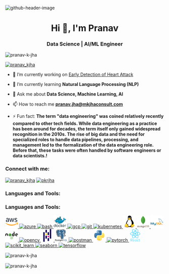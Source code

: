 ![github-header-image](https://github.com/pranav-k-jha/pranav-k-jha/assets/61943097/2b33fd26-1ce8-4dd1-8d66-1937f5181f40) 


<!--<p align="center"><img width="712" alt="Screenshot 2024-06-06 at 11 09 15 PM" src="https://github.com/pranav-k-jha/pranav-k-jha/assets/61943097/5d8f304a-2806-4de8-89cd-f883c32db407"></p>-->

<h1 align="center">Hi 👋, I'm Pranav</h1>
<h3 align="center">Data Science | AI/ML Engineer</h3>

<p align="left"> <img src="https://komarev.com/ghpvc/?username=pranav-k-jha&label=Profile%20views&color=0e75b6&style=flat" alt="pranav-k-jha" /> </p>

<p align="left"> <a href="https://twitter.com/pranav_kjha" target="blank"><img src="https://img.shields.io/twitter/follow/pranav_kjha?logo=twitter&style=for-the-badge" alt="pranav_kjha" /></a> </p>

- 🔭 I’m currently working on [Early Detection of Heart Attack](https://www.kaggle.com/code/pranavjha24/early-detection-of-heart-attack)

- 🌱 I’m currently learning **Natural Language Processing (NLP)**

- 💬 Ask me about **Data Science, Machine Learning, AI**

- 📫 How to reach me **pranav.jha@mkjhaconsult.com**

- ⚡ Fun fact: **The term "data engineering" was coined relatively recently compared to other tech fields. While data engineering as a practice has been around for decades, the term itself only gained widespread recognition in the 2010s. The rise of big data and the need for specialized roles to handle data pipelines, processing, and management led to the formalization of the data engineering role. Before that, these tasks were often handled by software engineers or data scientists.!**

<h3 align="left">Connect with me:</h3>
<p align="left">
<a href="https://twitter.com/pranav_kjha" target="blank"><img align="center" src="https://raw.githubusercontent.com/rahuldkjain/github-profile-readme-generator/master/src/images/icons/Social/twitter.svg" alt="pranav_kjha" height="30" width="40" /></a>
<a href="https://linkedin.com/in/pkrjha" target="blank"><img align="center" src="https://raw.githubusercontent.com/rahuldkjain/github-profile-readme-generator/master/src/images/icons/Social/linked-in-alt.svg" alt="pkrjha" height="30" width="40" /></a>
</p>

<h3 align="left">Languages and Tools:</h3>
<h3 align="left">Languages and Tools:</h3>
<p align="left"> <a href="https://aws.amazon.com" target="_blank" rel="noreferrer"> <img src="https://raw.githubusercontent.com/devicons/devicon/master/icons/amazonwebservices/amazonwebservices-original-wordmark.svg" alt="aws" width="40" height="40"/> </a> <a href="https://azure.microsoft.com/en-in/" target="_blank" rel="noreferrer"> <img src="https://www.vectorlogo.zone/logos/microsoft_azure/microsoft_azure-icon.svg" alt="azure" width="40" height="40"/> </a> <a href="https://www.gnu.org/software/bash/" target="_blank" rel="noreferrer"> <img src="https://www.vectorlogo.zone/logos/gnu_bash/gnu_bash-icon.svg" alt="bash" width="40" height="40"/> </a> <a href="https://www.docker.com/" target="_blank" rel="noreferrer"> <img src="https://raw.githubusercontent.com/devicons/devicon/master/icons/docker/docker-original-wordmark.svg" alt="docker" width="40" height="40"/> </a> <a href="https://cloud.google.com" target="_blank" rel="noreferrer"> <img src="https://www.vectorlogo.zone/logos/google_cloud/google_cloud-icon.svg" alt="gcp" width="40" height="40"/> </a> <a href="https://git-scm.com/" target="_blank" rel="noreferrer"> <img src="https://www.vectorlogo.zone/logos/git-scm/git-scm-icon.svg" alt="git" width="40" height="40"/> </a> <a href="https://kubernetes.io" target="_blank" rel="noreferrer"> <img src="https://www.vectorlogo.zone/logos/kubernetes/kubernetes-icon.svg" alt="kubernetes" width="40" height="40"/> </a> <a href="https://www.linux.org/" target="_blank" rel="noreferrer"> <img src="https://raw.githubusercontent.com/devicons/devicon/master/icons/linux/linux-original.svg" alt="linux" width="40" height="40"/> </a> <a href="https://www.mongodb.com/" target="_blank" rel="noreferrer"> <img src="https://raw.githubusercontent.com/devicons/devicon/master/icons/mongodb/mongodb-original-wordmark.svg" alt="mongodb" width="40" height="40"/> </a> <a href="https://www.mysql.com/" target="_blank" rel="noreferrer"> <img src="https://raw.githubusercontent.com/devicons/devicon/master/icons/mysql/mysql-original-wordmark.svg" alt="mysql" width="40" height="40"/> </a> <a href="https://nodejs.org" target="_blank" rel="noreferrer"> <img src="https://raw.githubusercontent.com/devicons/devicon/master/icons/nodejs/nodejs-original-wordmark.svg" alt="nodejs" width="40" height="40"/> </a> <a href="https://opencv.org/" target="_blank" rel="noreferrer"> <img src="https://www.vectorlogo.zone/logos/opencv/opencv-icon.svg" alt="opencv" width="40" height="40"/> </a> <a href="https://pandas.pydata.org/" target="_blank" rel="noreferrer"> <img src="https://raw.githubusercontent.com/devicons/devicon/2ae2a900d2f041da66e950e4d48052658d850630/icons/pandas/pandas-original.svg" alt="pandas" width="40" height="40"/> </a> <a href="https://www.postgresql.org" target="_blank" rel="noreferrer"> <img src="https://raw.githubusercontent.com/devicons/devicon/master/icons/postgresql/postgresql-original-wordmark.svg" alt="postgresql" width="40" height="40"/> </a> <a href="https://postman.com" target="_blank" rel="noreferrer"> <img src="https://www.vectorlogo.zone/logos/getpostman/getpostman-icon.svg" alt="postman" width="40" height="40"/> </a> <a href="https://www.python.org" target="_blank" rel="noreferrer"> <img src="https://raw.githubusercontent.com/devicons/devicon/master/icons/python/python-original.svg" alt="python" width="40" height="40"/> </a> <a href="https://pytorch.org/" target="_blank" rel="noreferrer"> <img src="https://www.vectorlogo.zone/logos/pytorch/pytorch-icon.svg" alt="pytorch" width="40" height="40"/> </a> <a href="https://reactjs.org/" target="_blank" rel="noreferrer"> <img src="https://raw.githubusercontent.com/devicons/devicon/master/icons/react/react-original-wordmark.svg" alt="react" width="40" height="40"/> </a> <a href="https://scikit-learn.org/" target="_blank" rel="noreferrer"> <img src="https://upload.wikimedia.org/wikipedia/commons/0/05/Scikit_learn_logo_small.svg" alt="scikit_learn" width="40" height="40"/> </a> <a href="https://seaborn.pydata.org/" target="_blank" rel="noreferrer"> <img src="https://seaborn.pydata.org/_images/logo-mark-lightbg.svg" alt="seaborn" width="40" height="40"/> </a> <a href="https://www.tensorflow.org" target="_blank" rel="noreferrer"> <img src="https://www.vectorlogo.zone/logos/tensorflow/tensorflow-icon.svg" alt="tensorflow" width="40" height="40"/> </a> </p>


<p><img align="center" src="https://github-readme-stats.vercel.app/api/top-langs?username=pranav-k-jha&show_icons=true&locale=en&layout=compact" alt="pranav-k-jha" /></p>

<p><img align="center" src="https://github-readme-streak-stats.herokuapp.com/?user=pranav-k-jha&" alt="pranav-k-jha" /></p>
